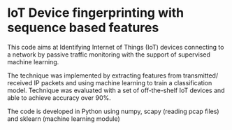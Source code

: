 # IoT Device fingerprinting with sequence based features

This code aims at Identifying Internet of Things (IoT) devices connecting to a network by passive traffic monitoring with the support of supervised machine learning.

The technique was implemented by extracting features from transmitted/ received IP packets and using machine learning to train a classification model. 
Technique was evaluated with a set of off-the-shelf IoT devices and able to achieve accuracy over 90%.

The code is developed in Python using numpy, scapy (reading pcap files) and sklearn (machine learning module) 

